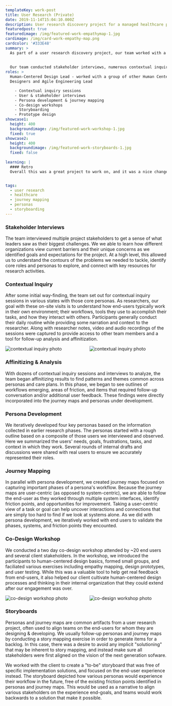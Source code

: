 ```yaml
---
templateKey: work-post
title: User Research (Private)
date: 2019-11-14T15:04:10.000Z
description: User research discovery project for a managed healthcare provider
featuredpost: true
featuredimage: /img/featured-work-empathymap-1.jpg
cardimage: /img/card-work-empathy-map.png
cardcolor: '#333E48'
summary: >
  As part of a user research discovery project, our team worked with a large managed care provider to learn how its enterprise care management software is being used by internal staff as they interact with members, identify areas for improvement, and help align stakeholders on a vision for the next generation of its care management platform.  
  
  
  Our team conducted stakeholder interviews, numerous contextual inquiry sessions, and several phone interviews with end users spanning various states and care plans. We developed validated personas, journey maps, and delivered storyboards and designed prototypes to help visualize future state experiences.
roles: >
  Human-Centered Design Lead - worked with a group of other Human Centered
  Designers and Agile Engineering Lead 

    - Contextual inquiry sessions
    - User & stakeholder interviews
    - Persona development & journey mapping
    - Co-design workshops
    - Storyboarding
    - Prototype design
showcase1:
  height: 400
  backgroundimage: /img/featured-work-workshop-1.jpg
  fixed: true
showcase2:
  height: 400
  backgroundimage: /img/featured-work-storyboards-1.jpg
  fixed: false
  
learning: |
  #### Retro
  Overall this was a great project to work on, and it was a nice change of pace coming from a previous role with limited time dedicated to user research activities. This was my first time working in the healthcare space, and getting up to speed with industry and client-specific terminology while onboarding to a new company and culture was quite challenging. 


tags:
  - user research
  - healthcare
  - journey mapping
  - personas
  - storyboarding
---
```

### Stakeholder Interviews
The team interviewed multiple project stakeholders to get a sense of what leaders saw as their biggest challenges. We we able to learn how different organizations view current barriers and their unique concerns as we identified goals and expectations for the project. At a high level, this allowed us to understand the contours of the problems we needed to tackle, identify core roles and personas to explore, and connect with key resources for research activities. 

### Contextual Inquiry
After some initial way-finding, the team set out for contextual inquiry sessions in various states with those core personas. As researchers, our goal with these on-site visits is to understand how end-users typically work in their own environment; their workflows, tools they use to accomplish their tasks, and how they interact with others. Participants generally conduct their daily routine while providing some narration and context to the researcher. Along with researcher notes, video and audio recordings of the sessions were captured to provide access to other team members and a tool for follow-up analysis and affinitization. 

<div class="columns">
  <div class="column is-6">
    <img class="image img is-rounded" srcset="/img/card-work-ci-1.jpg" alt="contextual inquiry photo" />
  </div>
  <div class="column is-6">
    <img srcset="/img/card-work-ci-2.jpg" alt="contextual inquiry photo" />
  </div>
</div>

### Affinitizing & Analysis
With dozens of contextual inquiry sessions and interviews to analyze, the team began affinitizing results to find patterns and themes common across personas and care plans. In this phase, we began to see outlines of workflows emerging, areas of friction, and items that required follow-up conversation and/or additional user feedback. These findings were directly incorporated into the journey maps and personas under development.

### Persona Development
We iteratively developed four key personas based on the information collected in earlier research phases. The personas started with a rough outline based on a composite of those users we interviewed and observed. Here we summarized the users' needs, goals, frustrations, tasks, and context in which they work. Several rounds of internal drafts and discussions were shared with real users to ensure we accurately represented their roles.     

### Journey Mapping
In parallel with persona development, we created journey maps focused on capturing important phases of a persona's workflow. Because the journey maps are user-centric (as opposed to system-centric), we are able to follow the end-user as they worked through multiple system interfaces, identify friction points, and opportunities for improvement. Taking a user-centric view of a task or goal can help uncover interactions and connections that are simply too hard to find if we look at systems alone. As we did with persona development, we iteratively worked with end users to validate the phases, systems, and friction points they encounted.   

### Co-Design Workshop
We conducted a two day co-design workshop attended by ~20 end users and several client stakeholders. In the workshop, we introduced the participants to human-centered design basics, formed small groups, and faciliated various exercises including empathy mapping, design prototypes, and user testing. While this was a valuable tool to help get real feedback from end-users, it also helped our client cultivate human-centered design processes and thinking in their internal organization that they could extend after our engagement was over.

<div class="columns">
  <div class="column is-6">
    <img srcset="/img/card-work-co-design-1.jpg" alt="co-design workshop photo" />
  </div>
  <div class="column is-6">
    <img srcset="/img/card-work-co-design-2.jpg" alt="co-design workshop photo" />
  </div>
</div>

### Storyboards
Personas and journey maps are common artifacts from a user research project, often used to align teams on the end-users for whom they are designing & developing. We usually follow-up personas and journey maps by conducting a story mapping exercise in order to generate items for a backlog. In this case, there was a desire to avoid any implicit "solutioning" that may be inherent to story mapping, and instead make sure all stakeholders were first aligned on the vision of the next generation sofware. 

We worked with the client to create a "to-be" storyboard that was free of specific implementation solutions, and focused on the end-user experience instead. The storyboard depicted how various personas would experience their workflow in the future, free of the existing friction points identified in personas and journey maps. This would be used as a narrative to align various stakeholders on the experience end-goals, and teams would work backwards to a solution that make it possible.

